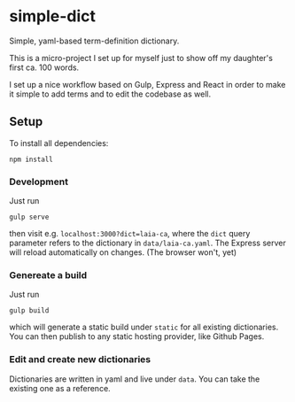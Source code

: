 # simple-dict

Simple, yaml-based term-definition dictionary.

This is a micro-project I set up for myself just to show off my daughter's first ca. 100 words.

I set up a nice workflow based on Gulp, Express and React in order to make it simple to add terms and to edit the codebase as well.

## Setup

To install all dependencies:
```
npm install
```

### Development

Just run
```
gulp serve
```
then visit e.g. `localhost:3000?dict=laia-ca`, where the `dict` query parameter refers to the dictionary in `data/laia-ca.yaml`. The Express server will reload automatically on changes. (The browser won't, yet)

### Genereate a build

Just run
```
gulp build
```
which will generate a static build under `static` for all existing dictionaries. You can then publish to any static hosting provider, like Github Pages.

### Edit and create new dictionaries

Dictionaries are written in yaml and live under `data`. You can take the existing one as a reference.
